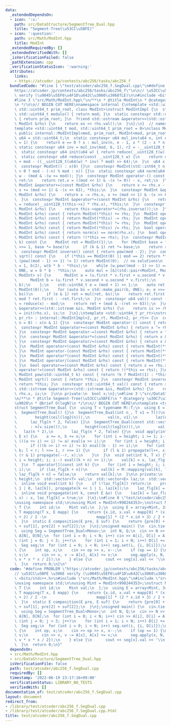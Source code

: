 ```yaml
---
data:
  _extendedDependsOn:
  - icon: ':x:'
    path: src/DataStructure/SegmentTree_Dual.hpp
    title: "Segment-Tree(\u53CC\u5BFE)"
  - icon: ':question:'
    path: src/Math/ModInt.hpp
    title: ModInt
  _extendedRequiredBy: []
  _extendedVerifiedWith: []
  _isVerificationFailed: false
  _pathExtension: cpp
  _verificationStatusIcon: ':warning:'
  attributes:
    links:
    - https://atcoder.jp/contests/abc256/tasks/abc256_f
  bundledCode: "#line 1 \"test/atcoder/abc256_f.SegDual.cpp\"\n#define PROBLEM \"\
    https://atcoder.jp/contests/abc256/tasks/abc256_f\"\n\n// \u53CC\u5BFE \u306E\
    \ verify (\u9045\u5EF6\u4F1D\u642C\u3060\u3068TLE)\n\n#include <bits/stdc++.h>\n\
    #line 3 \"src/Math/ModInt.hpp\"\n/**\n * @title ModInt\n * @category \u6570\u5B66\
    \n */\n\n// BEGIN CUT HERE\nnamespace internal {\ntemplate <std::uint64_t mod,\
    \ std::uint64_t prim_root, class ModInt>\nstruct ModIntImpl {\n  static constexpr\
    \ std::uint64_t modulo() { return mod; }\n  static constexpr std::uint64_t pr_rt()\
    \ { return prim_root; }\n  friend std::ostream &operator<<(std::ostream &os, const\
    \ ModInt &rhs) {\n    return os << rhs.val();\n  }\n};\n}  // namespace internal\n\
    template <std::uint64_t mod, std::uint64_t prim_root = 0>\nclass ModInt\n    :\
    \ public internal::ModIntImpl<mod, prim_root, ModInt<mod, prim_root>> {\n  using\
    \ u64 = std::uint64_t;\n  static constexpr u64 mul_inv(u64 n, int e = 6, u64 x\
    \ = 1) {\n    return e == 0 ? x : mul_inv(n, e - 1, x * (2 - x * n));\n  }\n \
    \ static constexpr u64 inv = mul_inv(mod, 6, 1), r2 = -__uint128_t(mod) % mod;\n\
    \  static constexpr u64 init(u64 w) { return reduce(__uint128_t(w) * r2); }\n\
    \  static constexpr u64 reduce(const __uint128_t w) {\n    return u64(w >> 64)\
    \ + mod - ((__uint128_t(u64(w) * inv) * mod) >> 64);\n  }\n  u64 x;\n\n public:\n\
    \  constexpr ModInt() : x(0) {}\n  constexpr ModInt(std::int64_t n) : x(init(n\
    \ < 0 ? mod - (-n) % mod : n)) {}\n  static constexpr u64 norm(u64 w) { return\
    \ w - (mod & -(w >= mod)); }\n  constexpr ModInt operator-() const {\n    ModInt\
    \ ret;\n    return ret.x = ((mod << 1) & -(x != 0)) - x, ret;\n  }\n  constexpr\
    \ ModInt &operator+=(const ModInt &rhs) {\n    return x += rhs.x - (mod << 1),\
    \ x += (mod << 1) & -(x >> 63), *this;\n  }\n  constexpr ModInt &operator-=(const\
    \ ModInt &rhs) {\n    return x -= rhs.x, x += (mod << 1) & -(x >> 63), *this;\n\
    \  }\n  constexpr ModInt &operator*=(const ModInt &rhs) {\n    return this->x\
    \ = reduce(__uint128_t(this->x) * rhs.x), *this;\n  }\n  constexpr ModInt &operator/=(const\
    \ ModInt &rhs) {\n    return this->operator*=(rhs.inverse());\n  }\n  ModInt operator+(const\
    \ ModInt &rhs) const { return ModInt(*this) += rhs; }\n  ModInt operator-(const\
    \ ModInt &rhs) const { return ModInt(*this) -= rhs; }\n  ModInt operator*(const\
    \ ModInt &rhs) const { return ModInt(*this) *= rhs; }\n  ModInt operator/(const\
    \ ModInt &rhs) const { return ModInt(*this) /= rhs; }\n  bool operator==(const\
    \ ModInt &rhs) const { return norm(x) == norm(rhs.x); }\n  bool operator!=(const\
    \ ModInt &rhs) const { return !(*this == rhs); }\n  constexpr ModInt pow(std::uint64_t\
    \ k) const {\n    ModInt ret = ModInt(1);\n    for (ModInt base = *this; k; k\
    \ >>= 1, base *= base)\n      if (k & 1) ret *= base;\n    return ret;\n  }\n\
    \  constexpr ModInt inverse() const { return pow(mod - 2); }\n  constexpr ModInt\
    \ sqrt() const {\n    if (*this == ModInt(0) || mod == 2) return *this;\n    if\
    \ (pow((mod - 1) >> 1) != 1) return ModInt(0);  // no solutions\n    ModInt ONE\
    \ = 1, b(2), w(b * b - *this);\n    while (w.pow((mod - 1) >> 1) == ONE) b +=\
    \ ONE, w = b * b - *this;\n    auto mul = [&](std::pair<ModInt, ModInt> u, std::pair<ModInt,\
    \ ModInt> v) {\n      ModInt a = (u.first * v.first + u.second * v.second * w);\n\
    \      ModInt b = (u.first * v.second + u.second * v.first);\n      return std::make_pair(a,\
    \ b);\n    };\n    std::uint64_t e = (mod + 1) >> 1;\n    auto ret = std::make_pair(ONE,\
    \ ModInt(0));\n    for (auto bs = std::make_pair(b, ONE); e; e >>= 1, bs = mul(bs,\
    \ bs))\n      if (e & 1) ret = mul(ret, bs);\n    return ret.first.val() * 2 <\
    \ mod ? ret.first : -ret.first;\n  }\n  constexpr u64 val() const {\n    u64 ret\
    \ = reduce(x) - mod;\n    return ret + (mod & -(ret >> 63));\n  }\n  friend std::istream\
    \ &operator>>(std::istream &is, ModInt &rhs) {\n    return is >> rhs.x, rhs.x\
    \ = init(rhs.x), is;\n  }\n};\ntemplate <std::uint64_t pr_rt>\nstruct ModInt<2,\
    \ pr_rt> : internal::ModIntImpl<2, pr_rt, ModInt<2, pr_rt>> {\n  constexpr ModInt(std::int64_t\
    \ n = 0) : x(n & 1) {}\n  constexpr ModInt operator-() const { return *this; }\n\
    \  constexpr ModInt &operator+=(const ModInt &rhs) { return x ^= rhs.x, *this;\
    \ }\n  constexpr ModInt &operator-=(const ModInt &rhs) { return x ^= rhs.x, *this;\
    \ }\n  constexpr ModInt &operator*=(const ModInt &rhs) { return x &= rhs.x, *this;\
    \ }\n  constexpr ModInt &operator/=(const ModInt &rhs) { return x &= rhs.x, *this;\
    \ }\n  ModInt operator+(const ModInt &rhs) const { return ModInt(*this) += rhs;\
    \ }\n  ModInt operator-(const ModInt &rhs) const { return ModInt(*this) -= rhs;\
    \ }\n  ModInt operator*(const ModInt &rhs) const { return ModInt(*this) *= rhs;\
    \ }\n  ModInt operator/(const ModInt &rhs) const { return ModInt(*this) /= rhs;\
    \ }\n  bool operator==(const ModInt &rhs) const { return x == rhs.x; }\n  bool\
    \ operator!=(const ModInt &rhs) const { return !(*this == rhs); }\n  constexpr\
    \ ModInt pow(std::uint64_t k) const { return !k ? ModInt(1) : *this; }\n  constexpr\
    \ ModInt sqrt() const { return *this; }\n  constexpr ModInt inverse() const {\
    \ return *this; }\n  constexpr std::uint64_t val() const { return x; }\n  friend\
    \ std::istream &operator>>(std::istream &is, ModInt &rhs) {\n    return is >>\
    \ rhs.x, is;\n  }\n\n private:\n  bool x;\n};\n#line 3 \"src/DataStructure/SegmentTree_Dual.hpp\"\
    \n/**\n * @title Segment-Tree(\u53CC\u5BFE)\n * @category \u30C7\u30FC\u30BF\u69CB\
    \u9020\n * @brief O(logN)\n */\n\n// BEGIN CUT HERE\n\ntemplate <typename M>\n\
    struct SegmentTree_Dual {\n  using T = typename M::T;\n  using E = typename M::E;\n\
    \  SegmentTree_Dual() {}\n  SegmentTree_Dual(int n_, T v1 = T())\n      : n(n_),\n\
    \        height(ceil(log2(n))),\n        val(n, v1),\n        laz(n * 2),\n  \
    \      laz_flg(n * 2, false) {}\n  SegmentTree_Dual(const std::vector<T> &v)\n\
    \      : n(v.size()),\n        height(ceil(log2(n))),\n        val(v),\n     \
    \   laz(n * 2),\n        laz_flg(n * 2, false) {}\n  void apply(int a, int b,\
    \ E x) {\n    a += n, b += n;\n    for (int i = height; i >= 1; i--)\n      if\
    \ (((a >> i) << i) != a) eval(a >> i);\n    for (int i = height; i >= 1; i--)\n\
    \      if (((b >> i) << i) != b) eval((b - 1) >> i);\n    for (int l = a, r =\
    \ b; l < r; l >>= 1, r >>= 1) {\n      if (l & 1) propagate(l++, x);\n      if\
    \ (r & 1) propagate(--r, x);\n    }\n  }\n  void set(int k, T x) {\n    for (int\
    \ i = height; i; i--) eval((k + n) >> i);\n    val[k] = x, laz_flg[k + n] = false;\n\
    \  }\n  T operator[](const int k) {\n    for (int i = height; i; i--) eval(k >>\
    \ i);\n    if (laz_flg[k + n])\n      val[k] = M::mapping(val[k], laz[k + n]),\
    \ laz_flg[k + n] = false;\n    return val[k];\n  }\n\n private:\n  const int n,\
    \ height;\n  std::vector<T> val;\n  std::vector<E> laz;\n  std::vector<char> laz_flg;\n\
    \  inline void eval(int k) {\n    if (!laz_flg[k]) return;\n    propagate(k <<\
    \ 1 | 0, laz[k]), propagate(k << 1 | 1, laz[k]);\n    laz_flg[k] = false;\n  }\n\
    \  inline void propagate(int k, const E &x) {\n    laz[k] = laz_flg[k] ? M::composition(laz[k],\
    \ x) : x, laz_flg[k] = true;\n  }\n};\n#line 8 \"test/atcoder/abc256_f.SegDual.cpp\"\
    \nusing namespace std;\n\nusing Mint = ModInt<998244353>;\nstruct Mono {\n  struct\
    \ T {\n    int id;\n    Mint val;\n  };\n  using E = array<Mint, 3>;\n  static\
    \ T mapping(T x, E mapp) {\n    return {x.id, x.val + mapp[0] * (x.id + 1) * (x.id\
    \ + 2) / 2 -\n                      mapp[1] * (2 * x.id + 3) / 2 + mapp[2]};\n\
    \  }\n  static E composition(E pre, E suf) {\n    return {pre[0] + suf[0], pre[1]\
    \ + suf[1], pre[2] + suf[2]};\n  }\n};\nsigned main() {\n  cin.tie(0);\n  ios::sync_with_stdio(false);\n\
    \  using Seg = SegmentTree_Dual<Mono>;\n  int N, Q;\n  cin >> N >> Q;\n  Mint\
    \ A[N], D[N];\n  for (int i = 0; i < N; i++) cin >> A[i], D[i] = A[i];\n  for\
    \ (int j = 0; j < 3; j++)\n    for (int i = 1; i < N; i++) D[i] += D[i - 1];\n\
    \  Seg seg;\n  for (int i = 0; i < N; i++) seg.set(i, {i, D[i]});\n  while (Q--)\
    \ {\n    int op, x;\n    cin >> op >> x, x--;\n    if (op == 1) {\n      Mint\
    \ v;\n      cin >> v, v -= A[x], A[x] += v;\n      seg.apply(x, N, {v, v * x,\
    \ v * x * x / 2});\n    } else {\n      cout << seg[x].val << '\\n';\n    }\n\
    \  }\n  return 0;\n}\n"
  code: "#define PROBLEM \"https://atcoder.jp/contests/abc256/tasks/abc256_f\"\n\n\
    // \u53CC\u5BFE \u306E verify (\u9045\u5EF6\u4F1D\u642C\u3060\u3068TLE)\n\n#include\
    \ <bits/stdc++.h>\n#include \"src/Math/ModInt.hpp\"\n#include \"src/DataStructure/SegmentTree_Dual.hpp\"\
    \nusing namespace std;\n\nusing Mint = ModInt<998244353>;\nstruct Mono {\n  struct\
    \ T {\n    int id;\n    Mint val;\n  };\n  using E = array<Mint, 3>;\n  static\
    \ T mapping(T x, E mapp) {\n    return {x.id, x.val + mapp[0] * (x.id + 1) * (x.id\
    \ + 2) / 2 -\n                      mapp[1] * (2 * x.id + 3) / 2 + mapp[2]};\n\
    \  }\n  static E composition(E pre, E suf) {\n    return {pre[0] + suf[0], pre[1]\
    \ + suf[1], pre[2] + suf[2]};\n  }\n};\nsigned main() {\n  cin.tie(0);\n  ios::sync_with_stdio(false);\n\
    \  using Seg = SegmentTree_Dual<Mono>;\n  int N, Q;\n  cin >> N >> Q;\n  Mint\
    \ A[N], D[N];\n  for (int i = 0; i < N; i++) cin >> A[i], D[i] = A[i];\n  for\
    \ (int j = 0; j < 3; j++)\n    for (int i = 1; i < N; i++) D[i] += D[i - 1];\n\
    \  Seg seg;\n  for (int i = 0; i < N; i++) seg.set(i, {i, D[i]});\n  while (Q--)\
    \ {\n    int op, x;\n    cin >> op >> x, x--;\n    if (op == 1) {\n      Mint\
    \ v;\n      cin >> v, v -= A[x], A[x] += v;\n      seg.apply(x, N, {v, v * x,\
    \ v * x * x / 2});\n    } else {\n      cout << seg[x].val << '\\n';\n    }\n\
    \  }\n  return 0;\n}"
  dependsOn:
  - src/Math/ModInt.hpp
  - src/DataStructure/SegmentTree_Dual.hpp
  isVerificationFile: false
  path: test/atcoder/abc256_f.SegDual.cpp
  requiredBy: []
  timestamp: '2022-06-19 23:17:16+09:00'
  verificationStatus: LIBRARY_NO_TESTS
  verifiedWith: []
documentation_of: test/atcoder/abc256_f.SegDual.cpp
layout: document
redirect_from:
- /library/test/atcoder/abc256_f.SegDual.cpp
- /library/test/atcoder/abc256_f.SegDual.cpp.html
title: test/atcoder/abc256_f.SegDual.cpp
---
```

